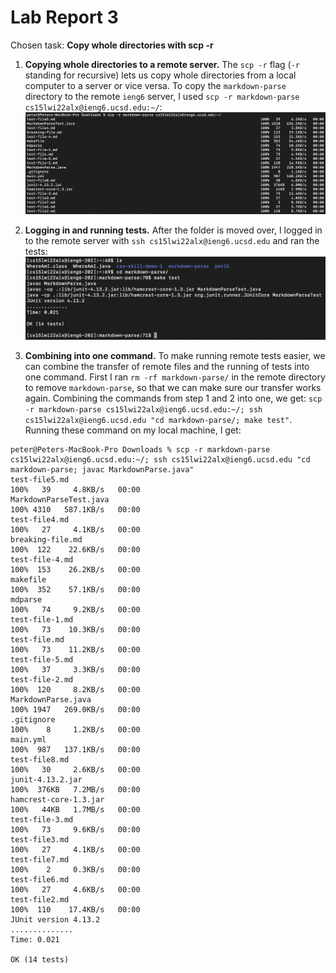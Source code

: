 # Lab Report 3

Chosen task: **Copy whole directories with scp -r**

1. **Copying whole directories to a remote server.** The `scp -r` flag (`-r` standing for recursive) lets us copy whole directories from a local computer to a server or vice versa. To copy the `markdown-parse` directory to the remote `ieng6` server, I used `scp -r markdown-parse cs15lwi22alx@ieng6.ucsd.edu:~/`:
![](3step1.png)

2. **Logging in and running tests.** After the folder is moved over, I logged in to the remote server with `ssh cs15lwi22alx@ieng6.ucsd.edu` and ran the tests:
![](3step2.png)

3. **Combining into one command.** To make running remote tests easier, we can combine the transfer of remote files and the running of tests into one command. First I ran `rm -rf markdown-parse/` in the remote directory to remove `markdown-parse`, so that we can make sure our transfer works again. Combining the commands from step 1 and 2 into one, we get: `scp -r markdown-parse cs15lwi22alx@ieng6.ucsd.edu:~/; ssh cs15lwi22alx@ieng6.ucsd.edu "cd markdown-parse/; make test"`. Running these command on my local machine, I get: 
```
peter@Peters-MacBook-Pro Downloads % scp -r markdown-parse cs15lwi22alx@ieng6.ucsd.edu:~/; ssh cs15lwi22alx@ieng6.ucsd.edu "cd markdown-parse; javac MarkdownParse.java"
test-file5.md                                                                                              100%   39     4.8KB/s   00:00    
MarkdownParseTest.java                                                                                     100% 4310   587.1KB/s   00:00    
test-file4.md                                                                                              100%   27     4.1KB/s   00:00    
breaking-file.md                                                                                           100%  122    22.6KB/s   00:00    
test-file-4.md                                                                                             100%  153    26.2KB/s   00:00    
makefile                                                                                                   100%  352    57.1KB/s   00:00    
mdparse                                                                                                    100%   74     9.2KB/s   00:00    
test-file-1.md                                                                                             100%   73    10.3KB/s   00:00    
test-file.md                                                                                               100%   73    11.2KB/s   00:00    
test-file-5.md                                                                                             100%   37     3.3KB/s   00:00    
test-file-2.md                                                                                             100%  120     8.2KB/s   00:00    
MarkdownParse.java                                                                                         100% 1947   269.0KB/s   00:00    
.gitignore                                                                                                 100%    8     1.2KB/s   00:00    
main.yml                                                                                                   100%  987   137.1KB/s   00:00    
test-file8.md                                                                                              100%   30     2.6KB/s   00:00    
junit-4.13.2.jar                                                                                           100%  376KB   7.2MB/s   00:00    
hamcrest-core-1.3.jar                                                                                      100%   44KB   1.7MB/s   00:00    
test-file-3.md                                                                                             100%   73     9.6KB/s   00:00    
test-file3.md                                                                                              100%   27     4.1KB/s   00:00    
test-file7.md                                                                                              100%    2     0.3KB/s   00:00    
test-file6.md                                                                                              100%   27     4.6KB/s   00:00    
test-file2.md                                                                                              100%  110    17.4KB/s   00:00    
JUnit version 4.13.2
..............
Time: 0.021

OK (14 tests)
```